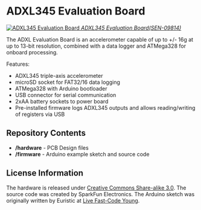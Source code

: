 ADXL345 Evaluation Board
========================
[![ADXL345 Evaluation Board](https://dlnmh9ip6v2uc.cloudfront.net/images/products/9/8/1/4/09814-01.jpg) 
*ADXL345 Evaluation Board(SEN-09814)*](https://www.sparkfun.com/products/9814)

The ADXL Evaluation Board is an accelerometer capable of up to +/- 16g at up to 13-bit resolution, combined with a data logger and ATMega328 for onboard processing.

Features:

* ADXL345 triple-axis accelerometer
* microSD socket for FAT32/16 data logging
* ATMega328 with Arduino bootloader
* USB connector for serial communication
* 2xAA battery sockets to power board
* Pre-installed firmware logs ADXL345 outputs and allows reading/writing of registers via USB

Repository Contents
-------------------
* **/hardware** - PCB Design files 
* **/firmware** - Arduino example sketch and source code

License Information
-------------------

The hardware is released under [Creative Commons Share-alike 3.0](http://creativecommons.org/licenses/by-sa/3.0/). 
The source code was created by SparkFun Electronics.
The Arduino sketch was originally written by Euristic at [Live Fast-Code Young](http://codeyoung.blogspot.com/2009/11/adxl345-accelerometer-breakout-board.html).